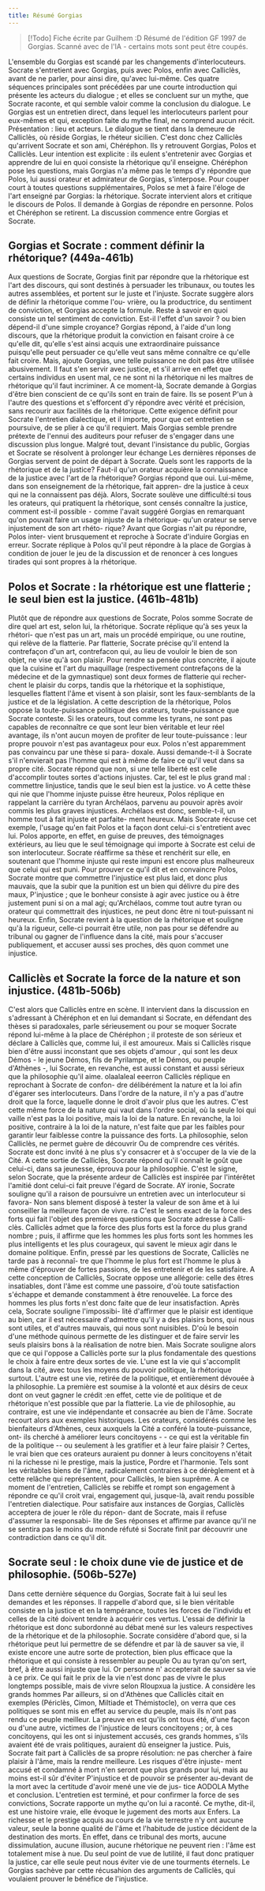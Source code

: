 ```yaml
---
title: Résumé Gorgias
---
```


> [!Todo] Fiche écrite par Guilhem :D
> Résumé de l'édition GF 1997 de Gorgias. Scanné avec de l'IA - certains mots sont peut être coupés.

L'ensemble du Gorgias est scandé par les changements d'interlocuteurs. Socrate s'entretient avec Gorgias, puis avec Polos, enfin avec Calliclès, avant de ne parler, pour ainsi dire, qu'avec lui-même. Ces quatre séquences principales sont précédées par une courte introduction qui présente les acteurs du dialogue ; et elles se concluent sur un mythe, que Socrate raconte, et qui semble valoir comme la conclusion du dialogue. Le Gorgias est un entretien direct, dans lequel les interlocuteurs parlent pour eux-mêmes et qui, exception faite du mythe final, ne comprend aucun récit.
 Présentation : lieu et acteurs.
Le dialogue se tient dans la demeure de Calliclès, où réside Gorgias, le rhéteur sicilien. C'est donc chez Calliclès qu'arrivent Socrate et son ami, Chéréphon. Ils y retrouvent Gorgias, Polos et Calliclès. Leur intention est explicite : ils eulent s'entretenir avec Gorgias et apprendre de lui en quoi consiste la rhétorique qu'il enseigne. Chéréphon pose les questions, mais Gorgias n'a même pas le temps d'y répondre que Polos, lui aussi orateur et admirateur de Gorgias, s'interpose. Pour couper court à toutes questions supplémentaires, Polos se met à faire l'éloge de l'art enseigné par Gorgias: la rhétorique. Socrate intervient alors et critique le discours de Polos. Il demande à Gorgias de répondre en personne. Polos et Chéréphon se retirent. La discussion commence entre Gorgias et Socrate.

## Gorgias et Socrate : comment définir la rhétorique? (449a-461b)

Aux questions de Socrate, Gorgias finit par répondre que la rhétorique est l'art des discours, qui sont destinés à persuader les tribunaux, ou toutes les autres assemblées, et portent sur le juste et l'injuste. Socrate suggère alors de définir la rhétorique comme l'ou- vrière, ou la productrice, du sentiment de conviction, et Gorgias accepte la formule. Reste à savoir en quoi consiste un tel sentiment de conviction. Est-il l'effet d'un savoir ? ou bien dépend-il d'une simple croyance? Gorgias répond, à l'aide d'un long discours, que la rhétorique produit la conviction en faisant croire à ce qu'elle dit, qu'elle s'est ainsi acquis une extraordinaire puissance puisqu'elle peut persuader ce qu'elle veut sans même connaître ce qu'elle fait croire. Mais, ajoute Gorgias, une telle puissance ne doit pas être utilisée abusivement. Il faut s'en servir avec justice, et s'il arrive en effet que certains individus en usent mal, ce ne sont ni la rhétorique ni les maîtres de rhétorique qu'il faut incriminer.
A ce moment-là, Socrate demande à Gorgias d'être bien conscient de ce qu'ils sont en train de faire. Ils se posent P'un à l'autre des questions et s'efforcent d'y répondre avec vérité et précision, sans recourir aux facilités de la rhétorique. Cette exigence définit pour Socrate l'entretien dialectique, et il importe, pour que cet entretien se poursuive, de se plier à ce qu'il requiert. Mais Gorgias semble prendre prétexte de l'ennui des auditeurs pour refuser de s'engager dans une discussion plus longue. Malgré tout, devant l'insistance du public, Gorgias et Socrate se résolvent à prolonger leur échange
Les dernières réponses de Gorgias servent de point de départ à Socrate. Quels sont les rapports de la rhétorique et de la justice? Faut-il qu'un orateur acquière la connaissance de la justice avec l'art de la rhétorique? Gorgias répond que oui. Lui-même, dans son enseignement de la rhétorique, fait appren- dre la justice à ceux qui ne la connaissent pas déjà. Alors, Socrate soulève une difficulté:si tous les orateurs, qui pratiquent la rhétorique, sont censés connaître la justice, comment est-il possible ⁃ comme l'avait suggéré Gorgias en remarquant qu'on pouvait faire un usage injuste de la rhétorique- qu'un orateur se serve injustement de son art rhéto- rique?
Avant que Gorgias n'ait pu répondre, Polos inter- vient brusquement et reproche à Socrate d'induire Gorgias en erreur. Socrate réplique à Polos qu'il peut répondre à la place de Gorgias à condition de jouer le jeu de la discussion et de renoncer à ces longues tirades qui sont propres à la rhétorique.
 
## Polos et Socrate : la rhétorique est une flatterie ; le seul bien est la justice. (461b-481b)
 
Plutôt que de répondre aux questions de Socrate, Polos somme Socrate de dire quel art est, selon lui, la rhétorique. Socrate réplique qu'à ses yeux la rhétori- que n'est pas un art, mais un procédé empirique, ou une routine, qui relève de la flatterie. Par flatterie, Socrate précise qu'il entend la contrefaçon d'un art, contrefacon qui, au lieu de vouloir le bien de son objet, ne vise qu'à son plaisir. Pour rendre sa pensée plus concrète, il ajoute que la cuisine et l'art du maquillage (respectivement contrefaçons de la médecine et de la gymnastique) sont deux formes de flatterie qui recher- chent le plaisir du corps, tandis que la rhétorique et la sophistique, lesquelles flattent l'âme et visent à son plaisir, sont les faux-semblants de la justice et de la législation.
A cette description de la rhétorique, Polos oppose la toute-puissance politique des orateurs, toute-puissance que Socrate conteste. Si les orateurs, tout comme les tyrans, ne sont pas capables de reconnaître ce que sont leur bien véritable et leur réel avantage, ils n'ont aucun moyen de profiter de leur toute-puissance : leur propre pouvoir n'est pas avantageux pour eux. Polos n'est apparemment pas convaincu par une thèse si para- doxale. Aussi demande-t-il à Socrate s'il n'envierait pas l'homme qui est à même de faire ce qu'il veut dans sa propre cité. Socrate répond que non, si une telle liberté est celle d'accomplir toutes sortes d'actions injustes. Car, tel est le plus grand mal : commettre linjustice, tandis que le seul bien est la justice. vo A cette thèse qui nie que l'homme injuste puisse être heureux, Polos réplique en rappelant la carrière du tyran Archélaos, parvenu au pouvoir après avoir commis les plus graves injustices. Archélaos est donc, semble-t-il, un homme tout à fait injuste et parfaite- ment heureux. Mais Socrate récuse cet exemple, l'usage qu'en fait Polos et la façon dont celui-ci s'entretient avec lui. Polos apporte, en effet, en guise de preuves, des témoignages extérieurs, au lieu que le seul témoignage qui importe à Socrate est celui de son interlocuteur. Socrate réaffirme sa thèse et renchérit sur elle, en soutenant que l'homme injuste qui reste impuni est encore plus malheureux que celui qui est puni. Pour prouver ce
qu'il dit et en convaincre Polos,
Socrate montre que commettre l'injustice est plus laid, et donc plus mauvais, que la subir que la punition est un bien qui délivre du pire des maux, P'injustice ; que le bonheur consiste à agir avec justice ou à être justement puni si on a mal agi; qu'Archélaos, comme tout autre tyran ou orateur qui commettrait des injustices, ne peut donc être ni tout-puissant ni heureux. Enfin, Socrate revient à la question de la rhétorique et souligne qu'à la rigueur, celle-ci pourrait être utile, non pas pour se défendre au tribunal ou gagner de l'influence dans la cité, mais pour s'accuser publiquement, et accuser aussi ses proches, dès quon commet une injustice.

## Calliclès et Socrate la force de la nature et son injustice. (481b-506b)

C'est alors que Calliclès entre en scène. Il intervient dans la discussion en s'adressant à Chéréphon et en lui demandant si Socrate, en défendant des thèses si paradoxales, parle sérieusement ou pour se moquer Socrate répond lui-même à la place de Chéréphon ; il proteste de son sérieux et déclare à Calliclès que, comme lui, il est amoureux. Mais si Calliclès risque bien d'être aussi inconstant que ses objets d'amour , qui sont les deux Démos - le jeune Démos, fils de Pyrilampe, et le Démos, ou peuple d'Athènes -, lui Socrate, en revanche, est aussi constant et aussi sérieux que la philosophie qu'il aime. olaalaleal eeerron Calliclès réplique en reprochant à Socrate de confon- dre délibérément la nature et la loi afin d'égarer ses interlocuteurs. Dans l'ordre de la nature, il n'y a pas d'autre droit que la force, laquelle donne le droit d'avoir plus que les autres. C'est cette même force de la nature qui vaut dans l'ordre social, où la seule loi qui vaille n'est pas la loi positive, mais la loi de la nature. En revanche, la loi positive, contraire à la loi de la nature, n'est faite que par les faibles pour garantir leur faiblesse contre la puissance des forts. La philosophie, selon Calliclès,
 ne permet guère de découvrir Ou de comprendre ces vérités. Socrate est donc invité à ne plus s'y consacrer et à s'occuper de la vie de la Cité. A cette sortie de Calliclès, Socrate répond qu'il connaît le goût que celui-ci, dans sa jeunesse, éprouva pour la philosophie. C'est le signe, selon Socrate, que la présente ardeur de Calliclès est inspirée par l'intérêtet l'amitié dont celui-ci fait preuve l'égard de Socrate. AY ironie, Socrate souligne qu'il a raison de poursuivre un entretien avec un interlocuteur si favora- Non sans blement disposé à tester la valeur de son âme et à lui conseiller la meilleure façon de vivre. ra C'est le sens exact de la force des forts qui fait l'objet des premières questions que Socrate adresse à Calli- clès. Calliclès admet que la force des plus forts est la force du plus grand nombre ; puis, il affirme que les hommes les plus forts sont les hommes les plus intelligents et les plus courageux, qui savent le mieux agir dans le domaine politique. Enfin, pressé par les questions de Socrate, Calliclès ne tarde pas à reconnaî- tre que I'homme le plus fort est l'homme le plus à même d'éprouver de fortes passions, de les entretenir et de les satisfaire.
 A cette conception de Calliclès, Socrate oppose une allégorie: celle des êtres insatiables, dont l'âme est comme une passoire, d'où toute satisfaction s'échappe et demande constamment à être renouvelée. La force des hommes les plus forts n'est donc faite que de leur insatisfaction. Après cela, Socrate souligne l'impossibi- lité d'affirmer que le plaisir est identique au bien, car il est nécessaire d'admettre qu'il y a des plaisirs bons, qui nous sont utiles, et d'autres mauvais, qui nous sont nuisibles. D'où le besoin d'une méthode quinous permette de les distinguer et de faire servir les seuls plaisirs bons à la réalisation de notre bien. Mais Socrate souligne alors que ce qui l'oppose a Calliclès porte sur la plus fondamentale des questions le choix à faire entre deux sortes de vie. L'une est la vie qui s'accomplit dans la cité, avec tous les moyens du pouvoir politique, la rhétorique surtout. L'autre est une vie, retirée de la politique, et entièrement dévouée à la philosophie. La première est soumise à la volonté et aux désirs de ceux dont on veut gagner le crédit :en effet, cette vie de politique et de rhétorique n'est possible que par la flatterie. La vie de philosophie, au contraire, est une vie indépendante et consacrée au bien de l'âme.
 Socrate recourt alors aux exemples historiques. Les orateurs, considérés comme les bienfaiteurs d'Athènes, ceux auxquels la Cité a conféré la toute-puissance, ont- ils cherché à améliorer leurs concitoyens - - ce qui est la véritable fin de la politique -- ou seulement à les gratifier et à leur faire plaisir ? Certes, le vrai bien que ces orateurs auraient pu donner à leurs concitoyens n'était ni la richesse ni le prestige, mais la justice, Pordre et l'harmonie. Tels sont les véritables biens de l'âme, radicalement contraires à ce dérèglement et à cette relâche qui représentent, pour Calliclès, le bien suprême.
 A ce moment de l'entretien, Calliclès se rebiffe et rompt son engagement à répondre ce qu'il croit vrai, engagement qui, jusque-là, avait rendu possible l'entretien dialectique. Pour satisfaire aux instances de Gorgias, Calliclès acceptera de jouer le rôle du répon- dant de Socrate, mais il refuse d'assumer la responsabi- lite de Ses réponses et affirme par avance qu'il ne se sentira pas le moins du monde réfuté si Socrate finit par découvrir une contradiction dans ce qu'il dit.
 
## Socrate seul : le choix dune vie de justice et de philosophie. (506b-527e)

Dans cette dernière séquence du Gorgias, Socrate fait à lui seul les demandes et les réponses. Il rappelle d'abord que, si le bien véritable consiste en la justice et en la tempérance, toutes les forces de l'individu et celles de la cité doivent tendre à acquérir ces vertus. L'essai de définir la rhétorique est donc subordonné au débat mené sur les valeurs respectives de la rhétorique et de la philosophie. Socrate considère d'abord que, si la rhétorique peut lui permettre de se défendre et par là de sauver sa vie, il existe encore une autre sorte de protection, bien plus efficace que la rhétorique et qui consiste à ressembler au  peuple Ou au tyran qu'on sert, bref, à être aussi injuste que lui. Or personne n' accepterait de sauver sa vie à ce prix. Ce qui fait le prix de la vie n'est donc pas de vivre le plus longtemps possible, mais de vivre selon Rloupxua la justice. A considère les grands hommes Par ailleurs, si on d'Athènes que Calliclès citait en exemples (Périclès, Cimon, Miltiade et Thémistocle), on verra que ces politiques se sont mis en effet au service du peuple, mais ils n'ont pas rendu ce peuple meilleur. La preuve en est qu'ils ont tous été, d'une façon ou d'une autre, victimes de l'injustice de leurs concitoyens ; or, à ces concitoyens, qui les ont si injustement accusés, ces grands hommes, s'ils avaient été de vrais politiques, auraient dû enseigner la justice. Puis, Socrate fait part à Calliclès de sa propre résolution: ne pas chercher à faire plaisir à l'âme, mais la rendre meilleure. Les risques d'être injuste- ment accusé et condamné à mort n'en seront que plus grands pour lui, mais au moins est-il sûr d'éviter P'injustice et de pouvoir se présenter au-devant de la mort avec la certitude d'avoir mené une vie de jus- tice AODOLA Mythe et conclusion. L'entretien est terminé, et pour confirmer la force de ses convictions, Socrate rapporte un mythe qu'on lui a raconté. Ce mythe, dit-il, est une histoire vraie, elle évoque le jugement des morts aux Enfers. La richesse et le prestige acquis au cours de la vie terrestre n'y ont aucune valeur, seule la bonne qualité de l'âme et l'habitude de justice décident de la destination des morts. En effet, dans ce tribunal des morts, aucune dissimulation, aucune illusion, aucune rhétorique ne peuvent rien : l'âme est totalement mise à nue. Du seul point de vue de lutilité, il faut donc pratiquer la justice, car elle seule peut nous éviter vie de une tourments éternels. Le Gorgias sachève par cette récusahion des arguments de Calliclès, qui voulaient prouver le bénéfice de l'injustice.